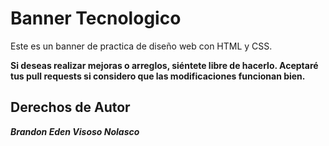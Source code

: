 # Banner Tecnologico

Este es un banner de practica de diseño web con HTML y CSS.

**Si deseas realizar mejoras o arreglos, siéntete libre de hacerlo. Aceptaré tus pull requests si considero que las modificaciones funcionan bien.**

## Derechos de Autor

***Brandon Eden Visoso Nolasco***

